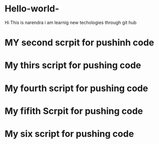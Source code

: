 # Hello-world-

Hi This is narendra i am learnig new techologies 
through git hub


# MY second scrpit for pushinh code 


# My thirs script for pushing code 

# My fourth script for pushing code

# My fifith Scrpit for pushing code 

# My six script for pushing code

